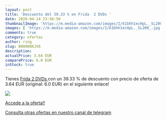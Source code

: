 ```yaml
---
layout: post
title: 'Descuento del 39.33 % en Frida  2 DVDs '
date: 2020-04-14 23:56:50
thumbnailImage: 'https://m.media-amazon.com/images/I/61bhh1ecHpL._SL200_.jpg'
images: [ 'https://m.media-amazon.com/images/I/61bhh1ecHpL._SL200_.jpg' ]
comments: true
category: ofertas
author: ring
slug: B00008KJV6
description:
actualPrice: 3.64 EUR
comparePrice: 6.0 EUR
inStock: true
---
```


Tienes [Frida  2 DVDs ](https://www.amazon.com/dp/B00008KJV6/?tag=redken08-20) con un 39.33 % de descuento con precio de oferta de 3.64 EUR (original: 6.0 EUR) en el siguiente enlace!

[![](https://m.media-amazon.com/images/I/61bhh1ecHpL._SL200_.jpg)](https://www.amazon.com/dp/B00008KJV6/?tag=redken08-20)

[Accede a la oferta!!](https://www.amazon.com/dp/B00008KJV6/?tag=redken08-20)

[Consulta otras ofertas en nuestro canal de telegram](https://t.me/s/ofertas25)
